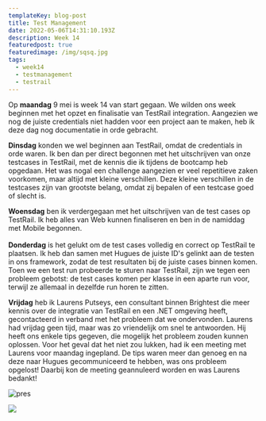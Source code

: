 ```yaml
---
templateKey: blog-post
title: Test Management
date: 2022-05-06T14:31:10.193Z
description: Week 14
featuredpost: true
featuredimage: /img/sqsq.jpg
tags:
  - week14
  - testmanagement
  - testrail
---
```

Op **maandag**  9 mei is week 14 van start gegaan. We wilden ons week beginnen met het opzet en finalisatie van TestRail integration. Aangezien we nog de juiste credentials niet hadden voor een project aan te maken, heb ik deze dag nog documentatie in orde gebracht. 

**Dinsdag** konden we wel beginnen aan TestRail, omdat de credentials in orde waren. Ik ben dan per direct begonnen met het uitschrijven van onze testcases in TestRail, met de kennis die ik tijdens de bootcamp heb opgedaan. Het was nogal een challenge aangezien er veel repetitieve zaken voorkomen, maar altijd met kleine verschillen. Deze kleine verschillen in de testcases zijn van grootste belang, omdat zij bepalen of een testcase goed of slecht is. 

**Woensdag** ben ik verdergegaan met het uitschrijven van de test cases op TestRail. Ik heb alles van Web kunnen finaliseren en ben in de namiddag met Mobile begonnen. \
\
**Donderdag** is het gelukt om de test cases volledig en correct op TestRail te plaatsen. Ik heb dan samen met Hugues de juiste ID's gelinkt aan de testen in ons framework, zodat de test resultaten bij de juiste cases binnen komen. Toen we een test run probeerde te sturen naar TestRail, zijn we tegen een probleem gebotst: de test cases komen per klasse in een aparte run voor, terwijl ze allemaal in dezelfde run horen te zitten. 

**Vrijdag** heb ik Laurens Putseys, een consultant binnen Brightest die meer kennis over de integratie van TestRail en een .NET omgeving heeft, gecontacteerd in verband met het probleem dat we ondervonden. Laurens had vrijdag geen tijd, maar was zo vriendelijk om snel te antwoorden. Hij heeft ons enkele tips gegeven, die mogelijk het probleem zouden kunnen oplossen. Voor het geval dat het niet zou lukken, had ik een meeting met Laurens voor maandag ingepland. De tips waren meer dan genoeg en na deze naar Hugues gecommuniceerd te hebben, was ons probleem opgelost! Daarbij kon de meeting geannuleerd worden en was Laurens bedankt!

![pres](/img/testrail.jpg "pres")

![](/img/testcase.jpg)